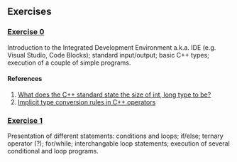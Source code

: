 ## Exercises

### [Exercise 0](https://github.com/fmi-lab/up/blob/master/exercises/exercise0)

Introduction to the Integrated Development Environment a.k.a. IDE (e.g. Visual Studio, Code Blocks); standard input/output; basic C++ types; execution of a couple of simple programs.

#### References

1. [What does the C++ standard state the size of int, long type to be?](http://stackoverflow.com/questions/589575/what-does-the-c-standard-state-the-size-of-int-long-type-to-be)
1. [Implicit type conversion rules in C++ operators](http://stackoverflow.com/questions/5563000/implicit-type-conversion-rules-in-c-operators)


### [Exercise 1](https://github.com/fmi-lab/up/blob/master/exercises/exercise1)

Presentation of different statements: conditions and loops; if/else; ternary operator (?); for/while; interchangable loop statements; execution of several conditional and loop programs.

